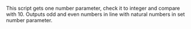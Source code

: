 This script gets one number parameter, check it to integer and compare with 10. Outputs odd and even numbers in line with natural numbers in set number parameter.
